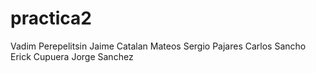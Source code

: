 # practica2
Vadim Perepelitsin			Jaime Catalan Mateos 
Sergio Pajares				Carlos Sancho
Erick Cupuera				Jorge Sanchez
